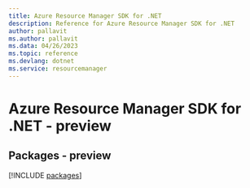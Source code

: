 ```yaml
---
title: Azure Resource Manager SDK for .NET
description: Reference for Azure Resource Manager SDK for .NET
author: pallavit
ms.author: pallavit
ms.data: 04/26/2023
ms.topic: reference
ms.devlang: dotnet
ms.service: resourcemanager
---
```

# Azure Resource Manager SDK for .NET - preview
## Packages - preview
[!INCLUDE [packages](resource-manager-index.md)]